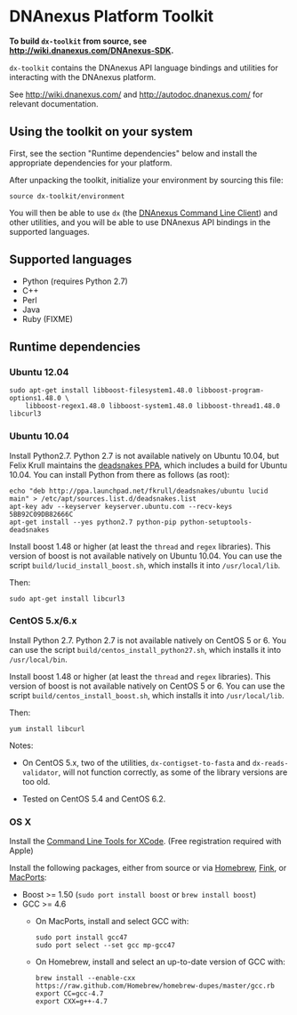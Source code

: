 DNAnexus Platform Toolkit
=========================

**To build ```dx-toolkit``` from source, see http://wiki.dnanexus.com/DNAnexus-SDK.**

```dx-toolkit``` contains the DNAnexus API language bindings and utilities for
interacting with the DNAnexus platform.

See http://wiki.dnanexus.com/ and http://autodoc.dnanexus.com/ for relevant
documentation.

Using the toolkit on your system
--------------------------------

First, see the section "Runtime dependencies" below and install the appropriate
dependencies for your platform.

After unpacking the toolkit, initialize your environment by sourcing this file:

```
source dx-toolkit/environment
```

You will then be able to use ```dx``` (the [DNAnexus Command Line
Client](http://wiki.dnanexus.com/Command-Line-Client/Quickstart)) and other
utilities, and you will be able to use DNAnexus API bindings in the supported
languages.

Supported languages
-------------------

* Python (requires Python 2.7)
* C++
* Perl
* Java
* Ruby (FIXME)

Runtime dependencies
--------------------

### Ubuntu 12.04

    sudo apt-get install libboost-filesystem1.48.0 libboost-program-options1.48.0 \
        libboost-regex1.48.0 libboost-system1.48.0 libboost-thread1.48.0 libcurl3

### Ubuntu 10.04

Install Python2.7. Python 2.7 is not available natively on Ubuntu 10.04, but
Felix Krull maintains the [deadsnakes
PPA](https://launchpad.net/~fkrull/+archive/deadsnakes), which includes a build
for Ubuntu 10.04. You can install Python from there as follows (as root):

    echo "deb http://ppa.launchpad.net/fkrull/deadsnakes/ubuntu lucid main" > /etc/apt/sources.list.d/deadsnakes.list
    apt-key adv --keyserver keyserver.ubuntu.com --recv-keys 5BB92C09DB82666C
    apt-get install --yes python2.7 python-pip python-setuptools-deadsnakes

Install boost 1.48 or higher (at least the ```thread``` and ```regex```
libraries). This version of boost is not available natively on Ubuntu 10.04.
You can use the script ```build/lucid_install_boost.sh```, which installs it
into ```/usr/local/lib```.

Then:

    sudo apt-get install libcurl3

### CentOS 5.x/6.x

Install Python 2.7. Python 2.7 is not available natively on CentOS 5 or 6. You
can use the script ```build/centos_install_python27.sh```, which installs it
into ```/usr/local/bin```.

Install boost 1.48 or higher (at least the ```thread``` and ```regex```
libraries). This version of boost is not available natively on CentOS 5 or 6.
You can use the script ```build/centos_install_boost.sh```, which installs it
into ```/usr/local/lib```.

Then:

    yum install libcurl

Notes:

- On CentOS 5.x, two of the utilities, ```dx-contigset-to-fasta``` and
  ```dx-reads-validator```, will not function correctly, as some of the library
  versions are too old.

- Tested on CentOS 5.4 and CentOS 6.2.

### OS X

Install the [Command Line Tools for XCode](http://wiki.dnanexus.com/DNAnexus-SDK). (Free registration required with Apple)

Install the following packages, either from source or via [Homebrew](http://mxcl.github.com/homebrew/), [Fink](http://www.finkproject.org/), or [MacPorts](http://www.macports.org/):

* Boost >= 1.50 (```sudo port install boost``` or ```brew install boost```)
* GCC >= 4.6
    * On MacPorts, install and select GCC with:

        ```
        sudo port install gcc47
        sudo port select --set gcc mp-gcc47
        ```

    * On Homebrew, install and select an up-to-date version of GCC with:

        ```
        brew install --enable-cxx https://raw.github.com/Homebrew/homebrew-dupes/master/gcc.rb
        export CC=gcc-4.7
        export CXX=g++-4.7
        ```
